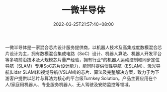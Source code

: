 ﻿---
weight: 
title: "一微半导体"
description: "一微半导体是一家混合芯片设计服务提供商，以机器人技术及高集成度数模混合芯片设计为主，拥有数模混合集成电路（SoC）设计、机器人算法、机器人开发平台等多项前沿技术及大规模芯片量产经验，拥有行业*的机器人运动控制和同步定位导航（SLAM）专用SoC芯片设计能力，能同时提供惯性导航（ESLAM）、激光导航(Lidar SLAM)和视觉导航(VSLAM)的芯片、算法及完整解决方案，致力于为下游客户提供以芯片与算法为核心的平台级Turnkey Solution。产品主要应用在个人/家庭用机器人、专业服务机器人、无人驾驶及安防监控等领域。"
date: 2022-03-25T21:57:40+08:00
lastmod: 2022-03-25T16:45:40+08:00
draft: false
authors: ["Metabd"]
featuredImage: "577.png"
link: "http://www.amicro.com.cn/"
tags: ["一微半导体","算力"]
categories: ["navigation"]
navigation: ["算力"]
lightgallery: true
toc: true
pinned: false
recommend: false
recommend1: false
---
一微半导体是一家混合芯片设计服务提供商，以机器人技术及高集成度数模混合芯片设计为主，拥有数模混合集成电路（SoC）设计、机器人算法、机器人开发平台等多项前沿技术及大规模芯片量产经验，拥有行业*的机器人运动控制和同步定位导航（SLAM）专用SoC芯片设计能力，能同时提供惯性导航（ESLAM）、激光导航(Lidar SLAM)和视觉导航(VSLAM)的芯片、算法及完整解决方案，致力于为下游客户提供以芯片与算法为核心的平台级Turnkey Solution。产品主要应用在个人/家庭用机器人、专业服务机器人、无人驾驶及安防监控等领域。
